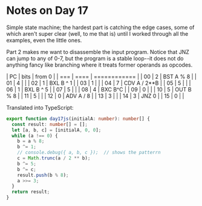 # Notes on Day 17

Simple state machine; the hardest part is catching the edge cases, some of which aren't super clear (well, to me that is) until I worked through all the examples, even the little ones.

Part 2 makes me want to disassemble the input program. Notice that JNZ can jump to any of 0-7, but the program is a stable loop--it does not do anything fancy like branching where it treats former operands as opcodes.

| PC  | bits |    from 0    |
| === | ==== | ============ |
| 00  | 2    | BST A % 8    |
| 01  | 4    |              |
| 02  | 1    | BXL B ^ 1    |
| 03  | 1    |              |
| 04  | 7    | CDV A / 2**B |
| 05  | 5    |              |
| 06  | 1    | BXL B ^ 5 |
| 07  | 5    |              |
| 08  | 4    | BXC B^C      |
| 09  | 0    |              |
| 10  | 5    | OUT B % 8    |
| 11  | 5    |              |
| 12  | 0    | ADV A / 8    |
| 13  | 3    |              |
| 14  | 3    | JNZ 0        |
| 15  | 0    |              |

Translated into TypeScript:

```typescript
export function day17js(initialA: number): number[] {
  const result: number[] = [];
  let [a, b, c] = [initialA, 0, 0];
  while (a !== 0) {
    b = a % 8;
    b ^= 1;
    // console.debug({ a, b, c });  // shows the patterrn
    c = Math.trunc(a / 2 ** b);
    b ^= 5;
    b ^= c;
    result.push(b % 8);
    a >>= 3;
  }
  return result;
}
```
